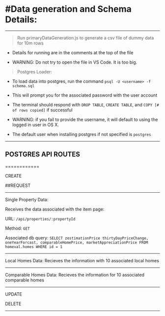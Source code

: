 #Data generation and Schema Details: 
====================================

------------------------------------

> Run primaryDataGeneration.js to generate a csv file of dummy data for 10m rows 
 - Details for running are in the comments at the top of the file


 - WARNING: Do not try to open the file in VS Code. It is too big. 


> Postgres Loader: 
 - To load data into postgres, run the command `psql -U <username> -f schema.sql` 
 - This will prompt you for the associated password with the user account 
 - The terminal should respond with `DROP TABLE`, `CREATE TABLE`, and `COPY [# of rows copied]` if successful 
  
 - WARNING: if you fail to provide the username, it will default to using the logged in user in OS X.
 - The default user when installing postgres if not specified is `postgres`

------------------------------------

## POSTGRES API ROUTES
============

CREATE

##REQUEST

-----------------------------------

Single Property Data:

Receives the data associated with the item page:

URL:
`/api/properties/:propertyId`

Method: `GET`

Associated db query: `SELECT zestimationPrice thirtyDayPriceChange, oneYearForcast, comparableHomePrice, marketAppreciationPrice FROM homeval.homes WHERE id = 1`


-----------------------------------
Local Homes Data: 
Recieves the information with 10 associated local homes


----------------------------------

Comparable Homes Data: 
Recieves the information for 10 associated comparable homes 

-----------------------------------
UPDATE

DELETE

------------------------------------
